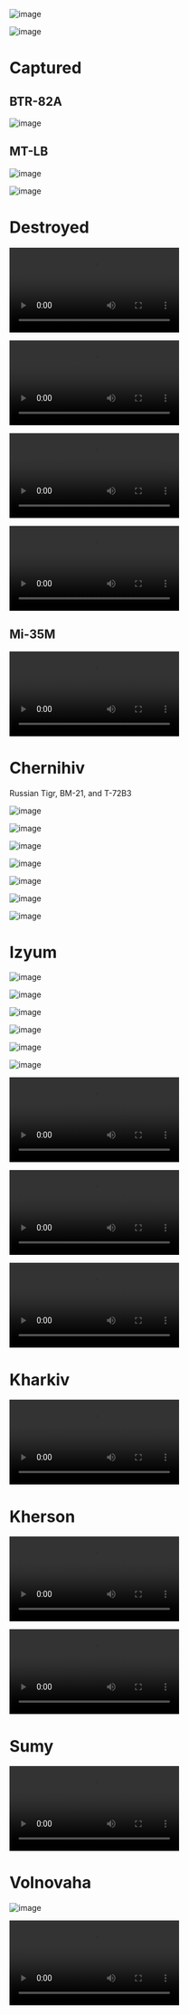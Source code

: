 ![image](https://user-images.githubusercontent.com/34960418/158897551-feab907d-1b32-46ae-939c-f8af6155ac11.png)

![image](https://user-images.githubusercontent.com/34960418/158910177-b9996e5d-3a2b-45a9-b493-2c414ded38f0.png)



# Captured

## BTR-82A

![image](https://user-images.githubusercontent.com/34960418/158865929-ac17498a-a588-4c15-8fad-04099d8313de.png)

## MT-LB

![image](https://user-images.githubusercontent.com/34960418/158865967-75a5f5dc-e84f-46a6-8d9c-acb29e91b552.png)

![image](https://user-images.githubusercontent.com/34960418/158865983-8ce5443e-4b7e-44dc-b74a-85d3f060cdfa.png)



# Destroyed

<video 
  src="https://user-images.githubusercontent.com/34960418/158857356-946653a1-c90a-4587-b480-dead6526cca9.mp4" controls="controls" style="max-width: 730px;">
</video>

<video 
  src="https://user-images.githubusercontent.com/34960418/158864233-014e4f61-1912-4610-8b5b-cede9d6cd690.mp4" controls="controls" style="max-width: 730px;">
</video>

<video 
  src="https://user-images.githubusercontent.com/34960418/158868064-9299f896-87f6-4681-b773-5ac7100a919d.mp4" controls="controls" style="max-width: 730px;">
</video>

<video 
  src="https://user-images.githubusercontent.com/34960418/158915682-b9747f28-6148-46c3-b11c-0f6d0aa1082d.mp4" controls="controls" style="max-width: 730px;">
</video>









## Mi-35M

<video 
  src="https://user-images.githubusercontent.com/34960418/158865071-e8d51734-9f71-44c9-8221-e10bd7f1c180.mp4" controls="controls" style="max-width: 730px;">
</video>






# Chernihiv

Russian Tigr, BM-21, and T-72B3

![image](https://user-images.githubusercontent.com/34960418/158860272-56b82d77-7719-4578-bdd2-c5a9b1967998.png)

![image](https://user-images.githubusercontent.com/34960418/158860306-704230cf-3a64-495f-90da-005f9cb9b2b7.png)

![image](https://user-images.githubusercontent.com/34960418/158863164-bb17a336-86c9-46fc-acdf-cbe831fd715a.png)

![image](https://user-images.githubusercontent.com/34960418/158863549-75949684-7251-4c83-9bc9-1f994b667296.png)

![image](https://user-images.githubusercontent.com/34960418/158868371-2e97f3b4-06a5-4af3-97df-51901a3e9980.png)

![image](https://user-images.githubusercontent.com/34960418/158860358-6b0952d6-addf-4ecb-90c4-a9a7776752eb.png)

![image](https://user-images.githubusercontent.com/34960418/158863215-c79ff3a7-8b0a-435d-a8bb-75ea3ae74ec1.png)



# Izyum

![image](https://user-images.githubusercontent.com/34960418/158883323-9b367b68-e3d3-4d01-9c2c-050065cdc0d5.png)

![image](https://user-images.githubusercontent.com/34960418/158898989-88e48467-1392-45ef-a6a2-a11740986b9b.png)

![image](https://user-images.githubusercontent.com/34960418/158899018-46828b47-4469-4aa2-ba19-d101b23fee95.png)

![image](https://user-images.githubusercontent.com/34960418/158899040-1ead968b-9aab-4d94-82e1-9faed89b9c53.png)

![image](https://user-images.githubusercontent.com/34960418/158899075-7c883be7-bd1f-46a2-9aed-b96907e93a8b.png)

![image](https://user-images.githubusercontent.com/34960418/158899116-259f00d6-b66a-4398-80a0-5b680180bd3f.png)

<video 
  src="https://user-images.githubusercontent.com/34960418/158883093-38b96071-4571-4a38-af6e-4f259bdd619e.mp4" controls="controls" style="max-width: 730px;">
</video>

<video 
  src="https://user-images.githubusercontent.com/34960418/158883579-b3cb834d-b202-49c1-93f5-e69630fded96.mp4" controls="controls" style="max-width: 730px;">
</video>

<video 
  src="https://user-images.githubusercontent.com/34960418/158896963-c3a28141-83d4-4a5c-9166-f50ee21fe39e.mp4" controls="controls" style="max-width: 730px;">
</video>








# Kharkiv

<video 
  src="https://user-images.githubusercontent.com/34960418/158859898-d17ac243-eba7-45c8-aa72-c3d475b8624d.mp4" controls="controls" style="max-width: 730px;">
</video>


# Kherson

<video 
  src="https://user-images.githubusercontent.com/34960418/158873213-0760bc83-1c98-4c4e-b264-dc9e8ccdcf43.mp4" controls="controls" style="max-width: 730px;">
</video>

<video 
  src="https://user-images.githubusercontent.com/34960418/158895610-aacaef1b-1201-44fa-a9a4-40a20c25914d.mp4" controls="controls" style="max-width: 730px;">
</video>


# Sumy

<video 
  src="https://user-images.githubusercontent.com/34960418/158900839-3914b025-8885-499f-a360-ead178f0dbad.mp4" controls="controls" style="max-width: 730px;">
</video>





# Volnovaha

![image](https://user-images.githubusercontent.com/34960418/158893259-d7b7fecf-2413-48c0-a21c-8ec601e0ea3e.png)

<video 
  src="https://user-images.githubusercontent.com/34960418/158893278-d8c5cc54-b0e3-4c5e-8373-b076c925eccd.mp4" controls="controls" style="max-width: 730px;">
</video>



